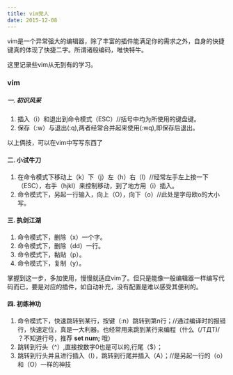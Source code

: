 ```yaml
---
title: vim党人
date: 2015-12-08
---
```

vim是一个异常强大的编辑器，除了丰富的插件能满足你的需求之外，自身的快捷键真的体现了快捷二字。所谓诸般编码，唯快特牛。

这里记录些vim从无到有的学习。

### vim

##### 一. 初识风采

1. 插入（i）和退出到命令模式（ESC）//括号中均为所使用的键盘键。
2. 保存（:w）与退出(:q),两者经常合并起来使用(:wq),即保存后退出。

以上俩技，可以在vim中写写东西了

#### 二. 小试牛刀

1. 在命令模式下移动上（k）下（j）左（h）右（l）//经常左手左上按一下（ESC），右手（hjkl）来控制移动，到了地方用（i）插入。
2. 命令模式下，另起一行输入，向上（O），向下（o）//此处是字母欧o的大小写。

#### 三. 执剑江湖
1. 命令模式下，删除（x）一个字。
2. 命令模式下，删除（dd）一行。
3. 命令模式下，黏贴（p）。
4. 命令模式下，复制（y）。

掌握到这一步，多加使用，慢慢就适应vim了。但只是能像一般编辑器一样编写代码而已，要是对应的插件，如自动补充，没有配置是难以感受其便利的。


#### 四. 初练神功
1. 命令模式下，快速跳转到某行，按键（:n）跳转到第n行；//通过编译时的报错行，快速定位，真是一大利器。也经常用来跳到某行来编程（什么（/TДT)/ ？不知道行号，推荐 **set num;** 哦）
2. 跳转到行头（^）,直接按数字0也是可以的,行尾（$）；
3. 跳转到行头并且进行插入（I），跳转到行尾并插入（A）；//是另起一行的（o）和（O）一样的神技

 
